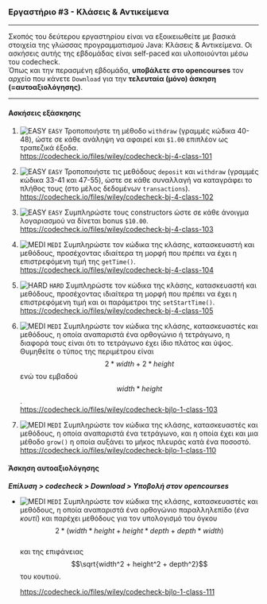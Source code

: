 ### Εργαστήριο #3 - Κλάσεις & Αντικείμενα
___
Σκοπός του δεύτερου εργαστηρίου είναι να εξοικειωθείτε με βασικά στοιχεία της γλώσσας προγραμματισμού Java: Κλάσεις & Αντικείμενα.
Οι ασκήσεις αυτής της εβδομάδας είναι self-paced και υλοποιούνται μέσω του codecheck.  
Όπως και την περασμένη εβδομάδα, **υποβάλετε στο opencourses** τον αρχείο που κάνετε `Download` για την **τελευταία (μόνο) άσκηση (=αυτοαξιολόγησης)**.

___
#### Ασκήσεις εξάσκησης ####

1. ![EASY](https://via.placeholder.com/15/c5f015/c5f015.png) `EASY`
    Τροποποιήστε τη μέθοδο `withdraw` (γραμμές κώδικα 40-48), ώστε σε κάθε ανάληψη να αφαιρεί και `$1.00` επιπλέον ως τραπεζικά έξοδα.  
    https://codecheck.io/files/wiley/codecheck-bj-4-class-101

1. ![EASY](https://via.placeholder.com/15/c5f015/c5f015.png) `EASY`
    Τροποποιήστε τις μεθόδους `deposit` και `withdraw` (γραμμές κώδικα 33-41 και 47-55), ώστε σε κάθε συναλλαγή να καταγράφει το πλήθος τους (στο μέλος δεδομένων `transactions`).   
    https://codecheck.io/files/wiley/codecheck-bj-4-class-102

1. ![EASY](https://via.placeholder.com/15/c5f015/c5f015.png) `EASY`
    Συμπληρώστε τους constructors ώστε σε κάθε άνοιγμα λογαριασμού να δίνεται bonus `$10.00`.  
    https://codecheck.io/files/wiley/codecheck-bj-4-class-103

2. ![MEDI](https://via.placeholder.com/15/ffa500/ffa500.png) `MEDI`
    Συμπληρώστε τον κώδικα της κλάσης, κατασκευαστή και μεθόδους, προσέχοντας ιδιαίτερα τη μορφή που πρέπει να έχει η επιστρεφόμενη τιμή της `getTime()`.  
    https://codecheck.io/files/wiley/codecheck-bj-4-class-104

3. ![HARD](https://via.placeholder.com/15/f03c15/f03c15.png) `HARD`
    Συμπληρώστε τον κώδικα της κλάσης, κατασκευαστή και μεθόδους, προσέχοντας ιδιαίτερα τη μορφή που πρέπει να έχει η επιστρεφόμενη τιμή και οι παράμετροι της `setStartTime()`.  
    https://codecheck.io/files/wiley/codecheck-bj-4-class-105

2. ![MEDI](https://via.placeholder.com/15/ffa500/ffa500.png) `MEDI`
    Συμπληρώστε τον κώδικα της κλάσης, κατασκευαστές και μεθόδους, η οποία αναπαριστά ένα ορθογώνιο ή τετράγωνο, η διαφορά τους είναι ότι το τετράγωνο έχει ίδιο πλάτος και ύψος. Θυμηθείτε ο τύπος της περιμέτρου είναι
    $${2 * width + 2 * height}$$
    ενώ του εμβαδού
    $${width * height}$$ 
    .    
    https://codecheck.io/files/wiley/codecheck-bjlo-1-class-103

2. ![MEDI](https://via.placeholder.com/15/ffa500/ffa500.png) `MEDI`
    Συμπληρώστε τον κώδικα της κλάσης, κατασκευαστές και μεθόδους, η οποία αναπαριστά ένα τετράγωνο, και η οποία έχει και μια μέθοδο `grow()` η οποία αυξάνει το μήκος πλευράς κατά ένα ποσοστό.
    https://codecheck.io/files/wiley/codecheck-bjlo-1-class-110


#### Άσκηση αυτοαξιολόγησης ####
_**Επίλυση > codecheck > Download > Υποβολή στον opencourses**_

*  ![MEDI](https://via.placeholder.com/15/ffa500/ffa500.png) `MEDI`
    Συμπληρώστε τον κώδικα της κλάσης, κατασκευαστές και μεθόδους, η οποία αναπαριστά ένα ορθογώνιο παραλληλεπίδο (_ένα κουτί_) και παρέχει μεθόδους για τον υπολογισμό του όγκου  
    $${2 * (width * height + height * depth + depth * width)}$$  
    και της επιφάνειας  
    $$\sqrt{width^2 + height^2 + depth^2}$$
    του κουτιού.

    https://codecheck.io/files/wiley/codecheck-bjlo-1-class-111
